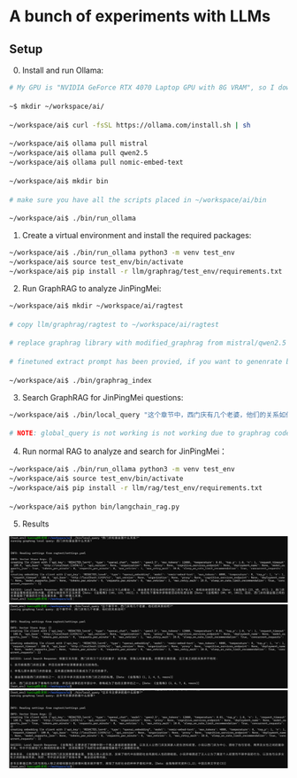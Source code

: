 # A bunch of experiments with LLMs

## Setup

0. Install and run Ollama:

```bash
# My GPU is "NVIDIA GeForce RTX 4070 Laptop GPU with 8G VRAM", so I downloaded 7B version models.

~$ mkdir ~/workspace/ai/

~/workspace/ai$ curl -fsSL https://ollama.com/install.sh | sh

~/workspace/ai$ ollama pull mistral
~/workspace/ai$ ollama pull qwen2.5
~/workspace/ai$ ollama pull nomic-embed-text

~/workspace/ai$ mkdir bin

# make sure you have all the scripts placed in ~/workspace/ai/bin

~/workspace/ai$ ./bin/run_ollama
```

1. Create a virtual environment and install the required packages:

```bash
~/workspace/ai$ ./bin/run_ollama python3 -m venv test_env
~/workspace/ai$ source test_env/bin/activate
~/workspace/ai$ pip install -r llm/graphrag/test_env/requirements.txt
```

2. Run GraphRAG to analyze JinPingMei:

```bash
~/workspace/ai$ mkdir ~/workspace/ai/ragtest

# copy llm/graphrag/ragtest to ~/workspace/ai/ragtest

# replace graphrag library with modified_graphrag from mistral/qwen2.5 accordingly

# finetuned extract prompt has been provied, if you want to genenrate by yourself, run ./bin/prompt_tuning

~/workspace/ai$ ./bin/graphrag_index
```

3. Search GraphRAG for JinPingMei questions:

```bash
~/workspace/ai$ ./bin/local_query "这个章节中，西门庆有几个老婆，他们的关系如何?"

# NOTE: global_query is not working is not working due to graphrag codes
```

4. Run normal RAG to analyze and search for JinPingMei：

```bash
~/workspace/ai$ ./bin/run_ollama python3 -m venv test_env
~/workspace/ai$ source test_env/bin/activate
~/workspace/ai$ pip install -r llm/rag/test_env/requirements.txt

~/workspace/ai$ python bin/langchain_rag.py
```

5. Results

![西门庆和潘金莲什么关系?](images/graphrag_sample1.png)
![这个章节中，西门庆有几个老婆，他们的关系如何?](images/graphrag_sample2.png)
![这本书主要讲的是什么故事?](images/graphrag_sample3.png)
